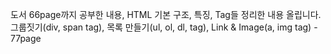 도서 66page까지 공부한 내용, HTML 기본 구조, 특징, Tag들 정리한 내용 올립니다.
그룹짓기(div, span tag), 목록 만들기(ul, ol, dl, tag), Link & Image(a, img tag) - 77page
